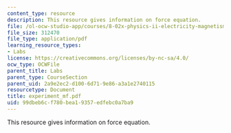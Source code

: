 ```yaml
---
content_type: resource
description: This resource gives information on force equation.
file: /ol-ocw-studio-app/courses/8-02x-physics-ii-electricity-magnetism-with-an-experimental-focus-spring-2005/99dbeb6cf780bea19357edfebc0a7ba9_experiment_mf.pdf
file_size: 312470
file_type: application/pdf
learning_resource_types:
- Labs
license: https://creativecommons.org/licenses/by-nc-sa/4.0/
ocw_type: OCWFile
parent_title: Labs
parent_type: CourseSection
parent_uid: 2a9e2ec2-d100-6d71-9e86-a3a1e2740115
resourcetype: Document
title: experiment_mf.pdf
uid: 99dbeb6c-f780-bea1-9357-edfebc0a7ba9
---
```

This resource gives information on force equation.